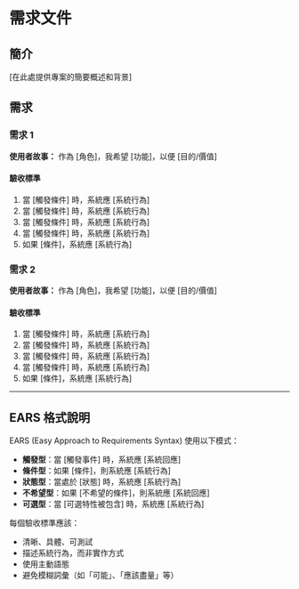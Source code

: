 # 需求文件

## 簡介

[在此處提供專案的簡要概述和背景]

## 需求

### 需求 1

**使用者故事：** 作為 [角色]，我希望 [功能]，以便 [目的/價值]

#### 驗收標準

1. 當 [觸發條件] 時，系統應 [系統行為]
2. 當 [觸發條件] 時，系統應 [系統行為]
3. 當 [觸發條件] 時，系統應 [系統行為]
4. 當 [觸發條件] 時，系統應 [系統行為]
5. 如果 [條件]，系統應 [系統行為]

### 需求 2

**使用者故事：** 作為 [角色]，我希望 [功能]，以便 [目的/價值]

#### 驗收標準

1. 當 [觸發條件] 時，系統應 [系統行為]
2. 當 [觸發條件] 時，系統應 [系統行為]
3. 當 [觸發條件] 時，系統應 [系統行為]
4. 當 [觸發條件] 時，系統應 [系統行為]
5. 如果 [條件]，系統應 [系統行為]

---

## EARS 格式說明

EARS (Easy Approach to Requirements Syntax) 使用以下模式：

- **觸發型**：當 [觸發事件] 時，系統應 [系統回應]
- **條件型**：如果 [條件]，則系統應 [系統行為]
- **狀態型**：當處於 [狀態] 時，系統應 [系統行為]
- **不希望型**：如果 [不希望的條件]，則系統應 [系統回應]
- **可選型**：當 [可選特性被包含] 時，系統應 [系統行為]

每個驗收標準應該：
- 清晰、具體、可測試
- 描述系統行為，而非實作方式
- 使用主動語態
- 避免模糊詞彙（如「可能」、「應該盡量」等）
